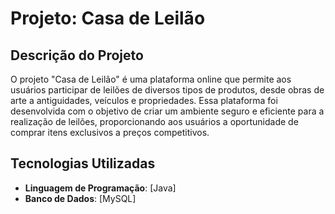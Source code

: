 # Projeto: Casa de Leilão

## Descrição do Projeto

O projeto "Casa de Leilão" é uma plataforma online que permite aos usuários participar de leilões de diversos tipos de produtos, 
desde obras de arte a antiguidades, veículos e propriedades. Essa plataforma foi desenvolvida com o objetivo de criar um ambiente seguro e eficiente para a realização de leilões, 
proporcionando aos usuários a oportunidade de comprar itens exclusivos a preços competitivos.

## Tecnologias Utilizadas

- **Linguagem de Programação**: [Java]
- **Banco de Dados**: [MySQL]
